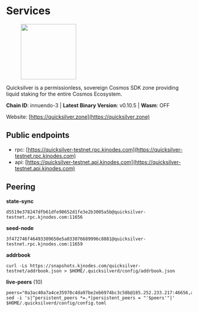 # Services

<figure><img src="https://raw.githubusercontent.com/kj89/testnet_manuals/main/pingpub/logos/quicksilver.png" width="150" alt=""><figcaption></figcaption></figure>

Quicksilver is a permissionless, sovereign Cosmos SDK zone providing liquid staking for the entire Cosmos Ecosystem.

**Chain ID**: innuendo-3 | **Latest Binary Version**: v0.10.5 | **Wasm**: OFF

Website: [https://quicksilver.zone](https://quicksilver.zone)


## Public endpoints

* rpc: [https://quicksilver-testnet.rpc.kjnodes.com](https://quicksilver-testnet.rpc.kjnodes.com)
* api: [https://quicksilver-testnet.api.kjnodes.com](https://quicksilver-testnet.api.kjnodes.com)

## Peering

**state-sync**

```
d5519e378247dfb61dfe90652d1fe3e2b3005a5b@quicksilver-testnet.rpc.kjnodes.com:11656
```

**seed-node**

```
3f472746f46493309650e5a033076689996c8881@quicksilver-testnet.rpc.kjnodes.com:11659
```

**addrbook**
```
curl -Ls https://snapshots.kjnodes.com/quicksilver-testnet/addrbook.json > $HOME/.quicksilverd/config/addrbook.json
```

**live-peers** (10)
```
peers="0a3ac40a7a4ce35978c4da97be2eb6974bc3c58b@185.252.233.217:46656,af8cfa944802a9bd510fc3407950a15e8be86c31@213.239.217.52:30656,646e10a81b1e3e188deb32dbb5d39d649aff7025@95.214.52.138:26676,d5519e378247dfb61dfe90652d1fe3e2b3005a5b@65.109.68.190:11656,884919e20a71dc0c632739f44275897f80725159@185.16.39.51:11656,47a7fac621a79649519eadbb8deb92d33bb3259b@161.97.82.203:26256,a37474c1f254cd4b16d924327a755c914e8e7d86@65.109.30.53:26656,c9a74cdd754a8ccc9243ac2b245e4caaa78695aa@45.85.147.96:26656,95a1126503bd644746b62bac1d57bd3913044149@144.76.45.59:22656,125327a98d0e63adfb3f0be513947a96b24231fa@5.161.145.173:26656"
sed -i 's|^persistent_peers *=.*|persistent_peers = "'$peers'"|' $HOME/.quicksilverd/config/config.toml
```
